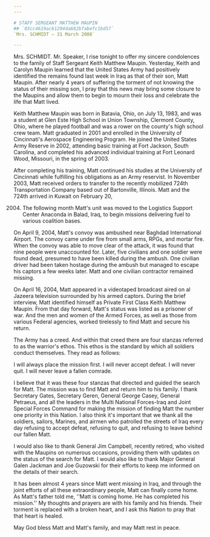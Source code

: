 ```yaml
---
---

# STAFF SERGEANT MATTHEW MAUPIN
## `03cc4619ac61294da682bfabefc1bd57`
`Mrs. SCHMIDT — 31 March 2008`

---
```



Mrs. SCHMIDT. Mr. Speaker, I rise tonight to offer my sincere 
condolences to the family of Staff Sergeant Keith Matthew Maupin. 
Yesterday, Keith and Carolyn Maupin learned that the United States Army 
had positively identified the remains found last week in Iraq as that 
of their son, Matt Maupin. After nearly 4 years of suffering the 
torment of not knowing the status of their missing son, I pray that 
this news may bring some closure to the Maupins and allow them to begin 
to mourn their loss and celebrate the life that Matt lived.

Keith Matthew Maupin was born in Batavia, Ohio, on July 13, 1983, and 
was a student at Glen Este High School in Union Township, Clermont 
County, Ohio, where he played football and was a rower on the county's 
high school crew team. Matt graduated in 2001 and enrolled in the 
University of Cincinnati's Aerospace Engineering Program. He joined the 
United States Army Reserve in 2002, attending basic training at Fort 
Jackson, South Carolina, and completed his advanced individual training 
at Fort Leonard Wood, Missouri, in the spring of 2003.

After completing his training, Matt continued his studies at the 
University of Cincinnati while fulfilling his obligations as an Army 
reservist. In November 2003, Matt received orders to transfer to the 
recently mobilized 724th Transportation Company based out of 
Bartonville, Illinois. Matt and the 724th arrived in Kuwait on February 
20,


2004. The following month Matt's unit was moved to the Logistics 
Support Center Anaconda in Balad, Iraq, to begin missions delivering 
fuel to various coalition bases.

On April 9, 2004, Matt's convoy was ambushed near Baghdad 
International Airport. The convoy came under fire from small arms, 
RPGs, and mortar fire. When the convoy was able to move clear of the 
attack, it was found that nine people were unaccounted for. Later, five 
civilians and one soldier were found dead, presumed to have been killed 
during the ambush. One civilian driver had been taken hostage during 
the ambush but managed to escape his captors a few weeks later. Matt 
and one civilian contractor remained missing.

On April 16, 2004, Matt appeared in a videotaped broadcast aired on 
al Jazeera television surrounded by his armed captors. During the brief 
interview, Matt identified himself as Private First Class Keith Matthew 
Maupin. From that day forward, Matt's status was listed as a prisoner 
of war. And the men and women of the Armed Forces, as well as those 
from various Federal agencies, worked tirelessly to find Matt and 
secure his return.

The Army has a creed. And within that creed there are four stanzas 
referred to as the warrior's ethos. This ethos is the standard by which 
all soldiers conduct themselves. They read as follows:

I will always place the mission first. I will never accept defeat. I 
will never quit. I will never leave a fallen comrade.

I believe that it was these four stanzas that directed and guided the 
search for Matt. The mission was to find Matt and return him to his 
family. I thank Secretary Gates, Secretary Geren, General George Casey, 
General Petraeus, and all the leaders in the Multi National Forces-Iraq 
and Joint Special Forces Command for making the mission of finding Matt 
the number one priority in this Nation. I also think it's important 
that we thank all the soldiers, sailors, Marines, and airmen who 
patrolled the streets of Iraq every day refusing to accept defeat, 
refusing to quit, and refusing to leave behind our fallen Matt.

I would also like to thank General Jim Campbell, recently retired, 
who visited with the Maupins on numerous occasions, providing them with 
updates on the status of the search for Matt. I would also like to 
thank Major General Galen Jackman and Joe Guzowski for their efforts to 
keep me informed on the details of their search.

It has been almost 4 years since Matt went missing in Iraq, and 
through the joint efforts of all these extraordinary people, Matt can 
finally come home. As Matt's father told me, ''Matt is coming home. He 
has completed his mission.'' My thoughts and prayers are with his 
family and his friends. Their torment is replaced with a broken heart, 
and I ask this Nation to pray that that heart is healed.

May God bless Matt and Matt's family, and may Matt rest in peace.
